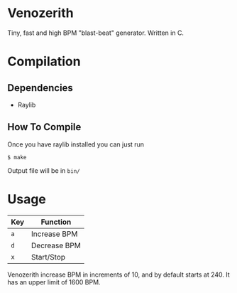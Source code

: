 # Venozerith
Tiny, fast and high BPM "blast-beat" generator. Written in C.

# Compilation

## Dependencies
- Raylib

## How To Compile
Once you have raylib installed you can just run
```
$ make
```

Output file will be in `bin/`

# Usage

| Key | Function |
| --- | -------- |
| `a` | Increase BPM |
| `d` | Decrease BPM |
| `x` | Start/Stop   |

Venozerith increase BPM in increments of 10, and by default starts at 240. It has an upper limit of 1600 BPM.
